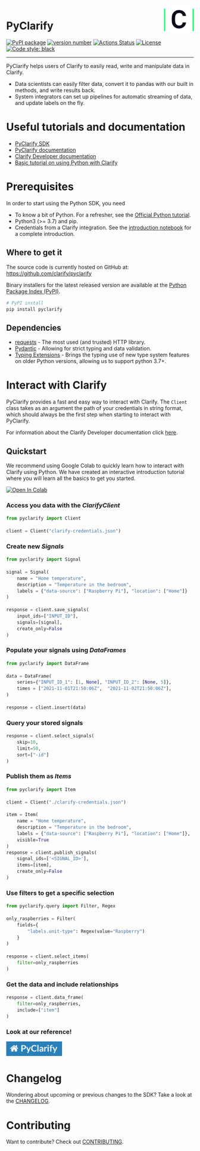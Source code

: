 <a href="https://www.clarify.io">
    <img src="https://raw.githubusercontent.com/clarify/data-science-tutorials/main/media/logo_dark.png" alt="Clarify logo" title="Clarify" align="right" height="80" />
</a>

# PyClarify

[![PyPI package](https://img.shields.io/badge/pip%20install-pyclarify-brightgreen)](https://pypi.org/project/pyclarify/)
[![version number](https://img.shields.io/pypi/v/pyclarify?color=green&label=version)](https://pypi.org/project/pyclarify/)
[![Actions Status](https://github.com/clarify/pyclarify/workflows/Build%20status/badge.svg)](https://github.com/clarify/pyclarify/actions)
[![License](https://img.shields.io/github/license/clarify/pyclarify)](https://github.com/clarify/pyclarify/blob/main/LICENSE)
[![Code style: black](https://img.shields.io/badge/code%20style-black-000000.svg)](https://github.com/ambv/black)

<hr/>

PyClarify helps users of Clarify to easily read, write and manipulate data in Clarify.

- Data scientists can easily filter data, convert it to pandas with our built in methods, and write results back.
- System integrators can set up pipelines for automatic streaming of data, and update labels on the fly.

# Useful tutorials and documentation

- [PyClarify SDK](https://pypi.org/project/pyclarify/)
- [PyClarify documentation](https://clarify.github.io/pyclarify/)
- [Clarify Developer documentation](https://docs.clarify.io/developers/welcome)
- [Basic tutorial on using Python with Clarify](https://colab.research.google.com/github/clarify/data-science-tutorials/blob/main/tutorials/Introduction.ipynb)

# Prerequisites

In order to start using the Python SDK, you need

- To know a bit of Python. For a refresher, see the [Official Python tutorial](https://docs.python.org/tutorial/).
- Python3 (>= 3.7) and pip.
- Credentials from a Clarify integration. See the [introduction notebook](https://colab.research.google.com/github/clarify/data-science-tutorials/blob/main/tutorials/Introduction.ipynb) for a complete introduction.

## Where to get it

The source code is currently hosted on GitHub at: https://github.com/clarify/pyclarify

Binary installers for the latest released version are available at the [Python
Package Index (PyPI)](https://pypi.org/project/pyclarify).

```sh
# PyPI install
pip install pyclarify
```

## Dependencies

- [requests](https://requests.readthedocs.io/en/latest/) - The most used (and trusted) HTTP library.
- [Pydantic](https://pydantic-docs.helpmanual.io) - Allowing for strict typing and data validation.
- [Typing Extensions](https://typing.readthedocs.io) - Brings the typing use of new type system features on older Python versions, allowing us to support python 3.7+.

# Interact with Clarify

PyClarify provides a fast and easy way to interact with Clarify.
The `Client` class takes as an argument the path of your credentials in string format, which should always be the first step when starting to interact with PyClarify.

For information about the Clarify Developer documentation
click [here](https://docs.clarify.io/developers/welcome).

## Quickstart

We recommend using Google Colab to quickly learn how to interact with Clarify using Python. We have created an interactive introduction tutorial where you will learn all the basics to get you started.

[![Open In Colab](https://colab.research.google.com/assets/colab-badge.svg)](https://colab.research.google.com/github/clarify/data-science-tutorials/blob/main/tutorials/Introduction.ipynb)

### Access you data with the _ClarifyClient_

```python
from pyclarify import Client

client = Client("clarify-credentials.json")
```

### Create new _Signals_

```python
from pyclarify import Signal

signal = Signal(
    name = "Home temperature",
    description = "Temperature in the bedroom",
    labels = {"data-source": ["Raspberry Pi"], "location": ["Home"]}
)

response = client.save_signals(
    input_ids=["INPUT_ID"],
    signals=[signal],
    create_only=False
)
```

### Populate your signals using _DataFrames_

```python
from pyclarify import DataFrame

data = DataFrame(
    series={"INPUT_ID_1": [1, None], "INPUT_ID_2": [None, 5]},
    times = ["2021-11-01T21:50:06Z",  "2021-11-02T21:50:06Z"],
)

response = client.insert(data)
```

### Query your stored signals

```python
response = client.select_signals(
    skip=10,
    limit=50,
    sort=["-id"]
)
```

### Publish them as _Items_

```python
from pyclarify import Item

client = Client("./clarify-credentials.json")

item = Item(
    name = "Home temperature",
    description = "Temperature in the bedroom",
    labels = {"data-source": ["Raspberry Pi"], "location": ["Home"]},
    visible=True
)
response = client.publish_signals(
    signal_ids=['<SIGNAL_ID>'],
    items=[item],
    create_only=False
)
```

### Use filters to get a specific selection

```python
from pyclarify.query import Filter, Regex

only_raspberries = Filter(
    fields={
        "labels.unit-type": Regex(value="Raspberry")
    }
)

response = client.select_items(
    filter=only_raspberries
)
```

### Get the data and include relationships

```python
response = client.data_frame(
    filter=only_raspberries,
    include=["item"]
)
```

### Look at our reference!

[<img src="./docs/source/reference.png" width="150" />](https://clarify.github.io/pyclarify/)

# Changelog

Wondering about upcoming or previous changes to the SDK? Take a look at the [CHANGELOG](https://github.com/clarify/pyclarify/blob/main/CHANGELOG.md).

# Contributing

Want to contribute? Check out [CONTRIBUTING](https://github.com/clarify/pyclarify/blob/main/CONTRIBUTING.md).
